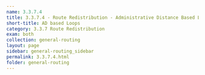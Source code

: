 ```yaml
---
name: 3.3.7.4
title: 3.3.7.4 - Route Redistribution - Administrative Distance Based Loops
short-title: AD based Loops
category: 3.3.7 Route Redistribution
exam: both
collection: general-routing
layout: page
sidebar: general-routing_sidebar
permalink: 3.3.7.4.html
folder: general-routing
---
```

